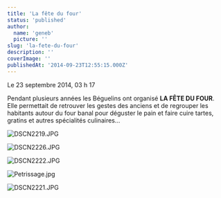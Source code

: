 ```yaml
---
title: 'La fête du four'
status: 'published'
author:
  name: 'geneb'
  picture: ''
slug: 'la-fete-du-four'
description: ''
coverImage: ''
publishedAt: '2014-09-23T12:55:15.000Z'
---
```


Le 23 septembre 2014, 03 h 17

Pendant plusieurs années les Béguelins ont organisé **LA FÊTE DU FOUR**. Elle permettait de retrouver les gestes des anciens et de regrouper les habitants autour du four banal pour déguster le pain et faire cuire tartes, gratins et autres spécialités culinaires...

![DSCN2219.JPG](/img/beguelins/images/FETE_DU_FOUR/.DSCN2219_s.jpg "DSCN2219.JPG, sept. 2014")

![DSCN2226.JPG](/img/beguelins/images/FETE_DU_FOUR/.DSCN2226_s.jpg "DSCN2226.JPG, sept. 2014")

![DSCN2222.JPG](/img/beguelins/images/FETE_DU_FOUR/.DSCN2222_s.jpg "DSCN2222.JPG, sept. 2014")

![Petrissage.jpg](/img/beguelins/images/FETE_DU_FOUR/.Petrissage_s.jpg "Petrissage.jpg, sept. 2014")

![DSCN2221.JPG](/img/beguelins/images/FETE_DU_FOUR/.DSCN2221_s.jpg "DSCN2221.JPG, sept. 2014")
